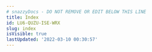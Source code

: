 ```yaml
---
# snazzyDocs - DO NOT REMOVE OR EDIT BELOW THIS LINE
title: Index
id: LU6-QUZU-ISE-WRX
slug: index
isVisible: true
lastUpdated: '2022-03-10 00:30:57'
---
```

